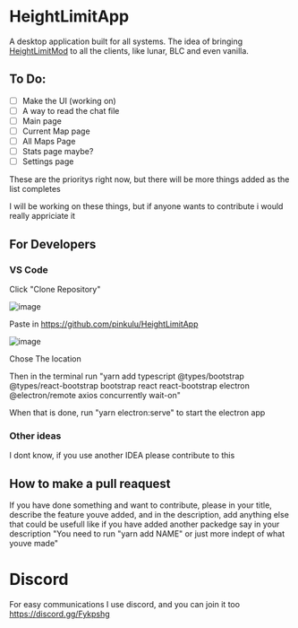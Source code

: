 # HeightLimitApp
 A desktop application built for all systems. The idea of bringing [HeightLimitMod](https://github.com/pinkulu/HeightLimitMod) to all the clients, like lunar, BLC and even vanilla.
 
## To Do:
 - [ ] Make the UI (working on)
 - [ ] A way to read the chat file
 - [ ] Main page
 - [ ] Current Map page
 - [ ] All Maps Page
 - [ ] Stats page maybe?
 - [ ] Settings page

These are the prioritys right now, but there will be more things added as the list completes

I will be working on these things, but if anyone wants to contribute i would really appriciate it

## For Developers

### VS Code
 
 Click "Clone Repository"
 
 ![image](https://user-images.githubusercontent.com/56201697/114605706-09072e80-9ca3-11eb-92e6-f1fb86b0ea41.png)
 
 Paste in https://github.com/pinkulu/HeightLimitApp
 
 ![image](https://user-images.githubusercontent.com/56201697/114606177-a19dae80-9ca3-11eb-8aa1-8c7f230e23cf.png)
 
 Chose The location
 
 Then in the terminal run "yarn add typescript @types/bootstrap @types/react-bootstrap bootstrap react react-bootstrap electron @electron/remote axios concurrently wait-on"
 
 When that is done, run "yarn electron:serve" to start the electron app
 
 ### Other ideas
  
  I dont know, if you use another IDEA please contribute to this 
  
## How to make a pull reaquest

 If you have done something and want to contribute, please in your title, describe the feature youve added, and in the description, add anything else that could be usefull
 like if you have added another packedge say in your description "You need to run "yarn add NAME" or just more indept of what youve made"
 
# Discord
For easy communications I use discord, and you can join it too https://discord.gg/Fykpshg
